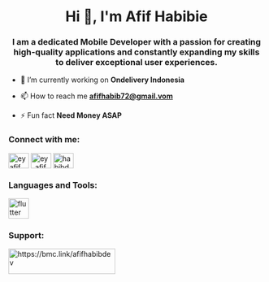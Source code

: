 <h1 align="center">Hi 👋, I'm Afif Habibie</h1>
<h3 align="center">I am a dedicated Mobile Developer with a passion for creating high-quality applications and constantly expanding my skills to deliver exceptional user experiences.</h3>

- 🔭 I’m currently working on **Ondelivery Indonesia**

- 📫 How to reach me **afifhabib72@gmail.vom**

- ⚡ Fun fact **Need Money ASAP**

<h3 align="left">Connect with me:</h3>
<p align="left">
<a href="https://linkedin.com/in/ey afif habibie" target="blank"><img align="center" src="https://raw.githubusercontent.com/rahuldkjain/github-profile-readme-generator/master/src/images/icons/Social/linked-in-alt.svg" alt="ey afif habibie" height="30" width="40" /></a>
<a href="https://instagram.com/ey_afif_habibie" target="blank"><img align="center" src="https://raw.githubusercontent.com/rahuldkjain/github-profile-readme-generator/master/src/images/icons/Social/instagram.svg" alt="ey_afif_habibie" height="30" width="40" /></a>
<a href="https://discord.gg/habibdev" target="blank"><img align="center" src="https://raw.githubusercontent.com/rahuldkjain/github-profile-readme-generator/master/src/images/icons/Social/discord.svg" alt="habibdev" height="30" width="40" /></a>
</p>

<h3 align="left">Languages and Tools:</h3>
<p align="left"> <a href="https://flutter.dev" target="_blank" rel="noreferrer"> <img src="https://www.vectorlogo.zone/logos/flutterio/flutterio-icon.svg" alt="flutter" width="40" height="40"/> </a> </p>

<h3 align="left">Support:</h3>
<p><a href="https://www.buymeacoffee.com/https://bmc.link/afifhabibdev"> <img align="left" src="https://cdn.buymeacoffee.com/buttons/v2/default-yellow.png" height="50" width="210" alt="https://bmc.link/afifhabibdev" /></a></p><br><br>
